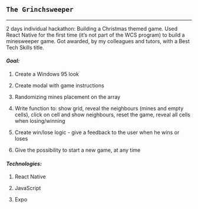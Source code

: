 ## `The Grinchsweeper`

---

2 days individual hackathon: Building a Christmas themed game. Used React Native for the first time (it’s
not part of the WCS program) to build a minesweeper game. Got awarded, by my colleagues and tutors,
with a Best Tech Skills title.

#### *Goal:*

1. Create a Windows 95 look

2. Create modal with game instructions

3. Randomizing mines placement on the array

4. Write function to: show grid, reveal the neighbours (mines and empty cells), click on cell and show
neighbours, reset the game, reveal all cells when losing/winning

5. Create win/lose logic - give a feedback to the user when he wins or loses

6. Give the possibility to start a new game, at any time


#### *Technologies:*

1. React Native

2. JavaScript

3. Expo
